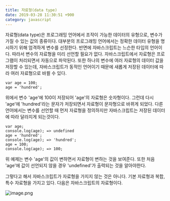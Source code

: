 ```yaml
---
title: 자료형(data type)
date: 2019-03-28 11:30:51 +900
category: javascript
---
```

자료형(data type)은 프로그래밍 언어에서 조작이 가능한 데이터의 유형으로, 변수가 가질 수 있는 값의 종류이다. 대부분의 프로그래밍 언어에서는 정확한 데이터 유형을 명시하기 위해 엄격하게 변수를 선정한다. 반면에 자바스크립트는 느슨한 타입의 언어이다. 따라서 변수의 자료형을 미리 선언할 필요가 없다. 자바스크립트에서 자료형은 프로그램이 처리되면서 자동으로 파악된다. 또한 하나의 변수에 여러 자료형의 데이터 값을 저장할 수 있는데, 자바스크립트가 동적인 언어이기 때문에 새롭게 저장된 데이터에 따라 여러 자료형으로 바뀔 수 있다.
~~~
var age = 100;
age = 'hundred';
~~~
위에서 변수 'age'에 100이 저장되어 'age'의 자료형은 숫자형이다. 그런데 다시 'age'에 'hundred'라는 문자가 저장되면서 자료형이 문자형으로 바뀌게 되었다. 다른 언어에서는 변수를 선언할 때 먼저 자료형을 정의하지만 자바스크립트는 저장된 데이터에 따라 달라지게 되는것이다.
~~~
var age;
console.log(age); => undefined
age = 'hundred';
console.log(age); => 'hundred';
age = 100;
console.log(age); => 100;
~~~
위 예제는 변수 'age'의 값이 변하면서 자료형이 변하는 것을 보여준다. 또한 처음 'age'에 값이 선언되지 않을 경우 'undefined'가 출력되는 것을 알아야한다.

그렇다고 해서 자바스크립트가 자료형을 가지지 않는 것은 아니다. 기본 자료형과 복합, 특수 자료형을 가지고 있다. 다음은 자바스크립트의 자료형이다.

![image.png](https://images.velog.io/post-images/swll04/1c217de0-5119-11e9-a4ee-4163ed68c92e/image.png)